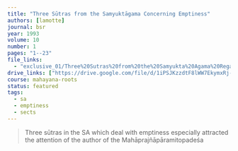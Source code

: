 ```yaml
---
title: "Three Sūtras from the Samyuktāgama Concerning Emptiness"
authors: [lamotte]
journal: bsr
year: 1993
volume: 10
number: 1
pages: "1--23"
file_links:
  - "exclusive_01/Three%20Sutras%20from%20the%20Samyukta%20Agama%20Regarding%20Emptiness%20-%20Étienne%20Lamotte.pdf"
drive_links: ["https://drive.google.com/file/d/1iPSJKzzdtF8lWW7EkymxRj-Ue_GSkoak/view?usp=drivesdk"]
course: mahayana-roots
status: featured
tags:
  - sa
  - emptiness
  - sects
---
```


> Three sūtras in the SA which deal with emptiness especially attracted the attention of the author of the Mahāprajñāpāramitopadeśa

